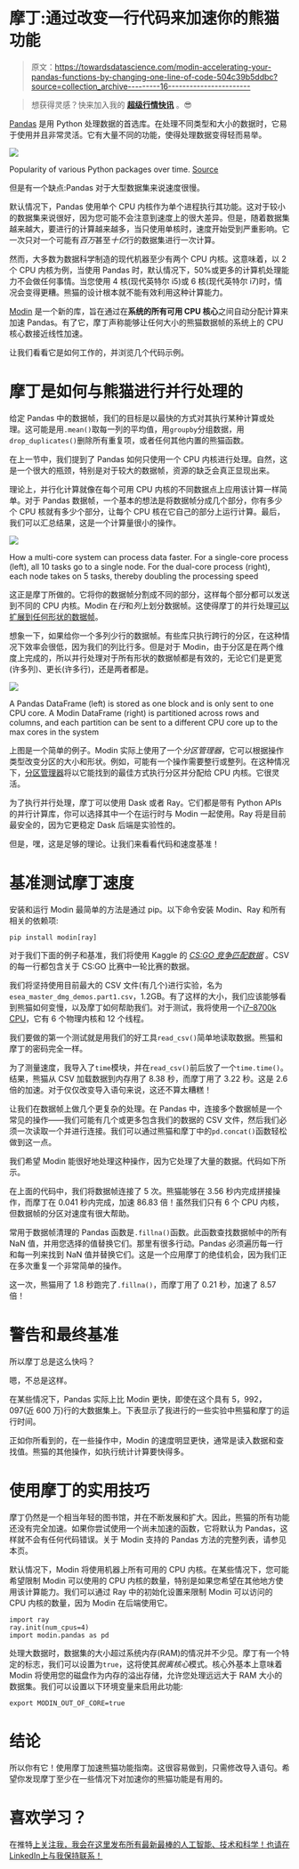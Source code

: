 # 摩丁:通过改变一行代码来加速你的熊猫功能

> 原文：<https://towardsdatascience.com/modin-accelerating-your-pandas-functions-by-changing-one-line-of-code-504c39b5ddbc?source=collection_archive---------16----------------------->

> 想获得灵感？快来加入我的 [**超级行情快讯**](https://www.superquotes.co/?utm_source=mediumtech&utm_medium=web&utm_campaign=sharing) 。😎

[Pandas](https://pandas.pydata.org/) 是用 Python 处理数据的首选库。在处理不同类型和大小的数据时，它易于使用并且非常灵活。它有大量不同的功能，使得处理数据变得轻而易举。

![](img/180faa5eedfd5606e9ec32850ca4118c.png)

Popularity of various Python packages over time. [Source](https://stackoverflow.blog/2017/09/14/python-growing-quickly/)

但是有一个缺点:Pandas 对于大型数据集来说速度很慢。

默认情况下，Pandas 使用单个 CPU 内核作为单个进程执行其功能。这对于较小的数据集来说很好，因为您可能不会注意到速度上的很大差异。但是，随着数据集越来越大，要进行的计算越来越多，当只使用单核时，速度开始受到严重影响。它一次只对一个可能有*百万*甚至*十亿*行的数据集进行一次计算。

然而，大多数为数据科学制造的现代机器至少有两个 CPU 内核。这意味着，以 2 个 CPU 内核为例，当使用 Pandas 时，默认情况下，50%或更多的计算机处理能力不会做任何事情。当您使用 4 核(现代英特尔 i5)或 6 核(现代英特尔 i7)时，情况会变得更糟。熊猫的设计根本就不能有效利用这种计算能力。

[Modin](https://github.com/modin-project/modin) 是一个新的库，旨在通过在**系统的所有可用 CPU 核心**之间自动分配计算来加速 Pandas。有了它，摩丁声称能够让任何大小的熊猫数据帧的系统上的 CPU 核心数接近线性加速。

让我们看看它是如何工作的，并浏览几个代码示例。

# 摩丁是如何与熊猫进行并行处理的

给定 Pandas 中的数据帧，我们的目标是以最快的方式对其执行某种计算或处理。这可能是用`.mean()`取每一列的平均值，用`groupby`分组数据，用`drop_duplicates()`删除所有重复项，或者任何其他内置的熊猫函数。

在上一节中，我们提到了 Pandas 如何只使用一个 CPU 内核进行处理。自然，这是一个很大的瓶颈，特别是对于较大的数据帧，资源的缺乏会真正显现出来。

理论上，并行化计算就像在每个可用 CPU 内核的不同数据点上应用该计算一样简单。对于 Pandas 数据帧，一个基本的想法是将数据帧分成几个部分，你有多少个 CPU 核就有多少个部分，让每个 CPU 核在它自己的部分上运行计算。最后，我们可以汇总结果，这是一个计算量很小的操作。

![](img/dc5c1723317631b7834ca97f21408e0f.png)

How a multi-core system can process data faster. For a single-core process (left), all 10 tasks go to a single node. For the dual-core process (right), each node takes on 5 tasks, thereby doubling the processing speed

这正是摩丁所做的。它将你的数据帧分割成不同的部分，这样每个部分都可以发送到不同的 CPU 内核。Modin 在*行*和*列*上划分数据帧。这使得摩丁的并行处理[可以扩展到任何形状的数据帧](https://modin.readthedocs.io/en/latest/architecture.html#dataframe-partitioning)。

想象一下，如果给你一个多列少行的数据帧。有些库只执行跨行的分区，在这种情况下效率会很低，因为我们的列比行多。但是对于 Modin，由于分区是在两个维度上完成的，所以并行处理对于所有形状的数据帧都是有效的，无论它们是更宽(许多列)、更长(许多行)，还是两者都是。

![](img/e1cbec21526902b1772c1083d5c00e44.png)

A Pandas DataFrame (left) is stored as one block and is only sent to one CPU core. A Modin DataFrame (right) is partitioned across rows and columns, and each partition can be sent to a different CPU core up to the max cores in the system

上图是一个简单的例子。Modin 实际上使用了一个*分区管理器*，它可以根据操作类型改变分区的大小和形状。例如，可能有一个操作需要整行或整列。在这种情况下，[分区管理器](https://modin.readthedocs.io/en/latest/architecture.html#partition-manager)将以它能找到的最佳方式执行分区并分配给 CPU 内核。它很灵活。

为了执行并行处理，摩丁可以使用 Dask 或者 Ray。它们都是带有 Python APIs 的并行计算库，你可以选择其中一个在运行时与 Modin 一起使用。Ray 将是目前最安全的，因为它更稳定 Dask 后端是实验性的。

但是，嘿，这是足够的理论。让我们来看看代码和速度基准！

# 基准测试摩丁速度

安装和运行 Modin 最简单的方法是通过 pip。以下命令安装 Modin、Ray 和所有相关的依赖项:

```
pip install modin[ray]
```

对于我们下面的例子和基准，我们将使用 Kaggle 的 [*CS:GO 竞争匹配数据*](https://www.kaggle.com/skihikingkevin/csgo-matchmaking-damage) 。CSV 的每一行都包含关于 CS:GO 比赛中一轮比赛的数据。

我们将坚持使用目前最大的 CSV 文件(有几个)进行实验，名为`esea_master_dmg_demos.part1.csv`，1.2GB。有了这样的大小，我们应该能够看到熊猫如何变慢，以及摩丁如何帮助我们。对于测试，我将使用一个[i7–8700k CPU](https://ark.intel.com/content/www/us/en/ark/products/126684/intel-core-i7-8700k-processor-12m-cache-up-to-4-70-ghz.html)，它有 6 个物理内核和 12 个线程。

我们要做的第一个测试就是用我们的好工具`read_csv()`简单地读取数据。熊猫和摩丁的密码完全一样。

为了测量速度，我导入了`time`模块，并在`read_csv()`前后放了一个`time.time()`。结果，熊猫从 CSV 加载数据到内存用了 8.38 秒，而摩丁用了 3.22 秒。这是 2.6 倍的加速。对于仅仅改变导入语句来说，这还不算太糟糕！

让我们在数据帧上做几个更复杂的处理。在 Pandas 中，连接多个数据帧是一个常见的操作——我们可能有几个或更多包含我们的数据的 CSV 文件，然后我们必须一次读取一个并进行连接。我们可以通过熊猫和摩丁中的`pd.concat()`函数轻松做到这一点。

我们希望 Modin 能很好地处理这种操作，因为它处理了大量的数据。代码如下所示。

在上面的代码中，我们将数据帧连接了 5 次。熊猫能够在 3.56 秒内完成拼接操作，而摩丁在 0.041 秒内完成，加速 86.83 倍！虽然我们只有 6 个 CPU 内核，但数据帧的分区对速度有很大帮助。

常用于数据帧清理的 Pandas 函数是`.fillna()`函数。此函数查找数据帧中的所有 NaN 值，并用您选择的值替换它们。那里有很多行动。Pandas 必须遍历每一行和每一列来找到 NaN 值并替换它们。这是一个应用摩丁的绝佳机会，因为我们正在多次重复一个非常简单的操作。

这一次，熊猫用了 1.8 秒跑完了`.fillna()`，而摩丁用了 0.21 秒，加速了 8.57 倍！

# 警告和最终基准

所以摩丁总是这么快吗？

嗯，不总是这样。

在某些情况下，Pandas 实际上比 Modin 更快，即使在这个具有 5，992，097(近 600 万)行的大数据集上。下表显示了我进行的一些实验中熊猫和摩丁的运行时间。

正如你所看到的，在一些操作中，Modin 的速度明显更快，通常是读入数据和查找值。熊猫的其他操作，如执行统计计算要快得多。

# 使用摩丁的实用技巧

摩丁仍然是一个相当年轻的图书馆，并在不断发展和扩大。因此，熊猫的所有功能还没有完全加速。如果你尝试使用一个尚未加速的函数，它将默认为 Pandas，这样就不会有任何代码错误。关于 Modin 支持的 Pandas 方法的完整列表，请参见本页。

默认情况下，Modin 将使用机器上所有可用的 CPU 内核。在某些情况下，您可能希望限制 Modin 可以使用的 CPU 内核的数量，特别是如果您希望在其他地方使用该计算能力。我们可以通过 Ray 中的初始化设置来限制 Modin 可以访问的 CPU 内核的数量，因为 Modin 在后端使用它。

```
import ray
ray.init(num_cpus=4)
import modin.pandas as pd
```

处理大数据时，数据集的大小超过系统内存(RAM)的情况并不少见。摩丁有一个特定的标志，我们可以设置为`true`，这将使其*脱离核心*模式。核心外基本上意味着 Modin 将使用您的磁盘作为内存的溢出存储，允许您处理远远大于 RAM 大小的数据集。我们可以设置以下环境变量来启用此功能:

```
export MODIN_OUT_OF_CORE=true
```

# 结论

所以你有它！使用摩丁加速熊猫功能指南。这很容易做到，只需修改导入语句。希望你发现摩丁至少在一些情况下对加速你的熊猫功能是有用的。

# 喜欢学习？

在推特[上关注我，我会在这里发布所有最新最棒的人工智能、技术和科学！也请在 LinkedIn](https://twitter.com/GeorgeSeif94)[上与我保持联系！](https://www.linkedin.com/in/georgeseif/)